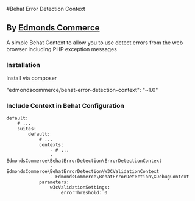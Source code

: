 #Behat Error Detection Context
## By [Edmonds Commerce](https://www.edmondscommerce.co.uk)

A simple Behat Context to allow you to use detect errors from the web browser including PHP exception messages

### Installation

Install via composer

"edmondscommerce/behat-error-detection-context": "~1.0"


### Include Context in Behat Configuration

```
default:
    # ...
    suites:
        default:
            # ...
            contexts:
                - # ...
                - EdmondsCommerce\BehatErrorDetection\ErrorDetectionContext
                - EdmondsCommerce\BehatErrorDetection\W3CValidationContext
                - EdmondsCommerce\BehatErrorDetection\XDebugContext
            parameters:
                w3cValidationSettings:
                    errorThreshold: 0

```
